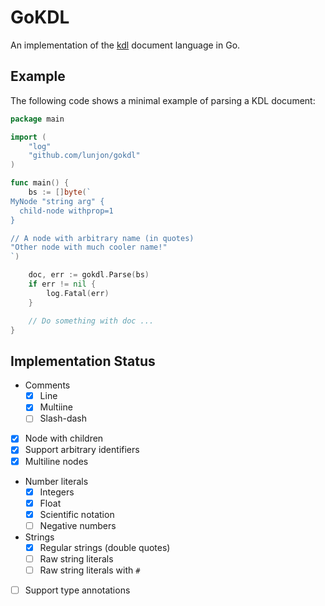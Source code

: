 # GoKDL

An implementation of the [kdl](https://kdl.dev/) document language in Go.

## Example

The following code shows a minimal example of parsing a KDL document:

```go
package main

import (
    "log"
    "github.com/lunjon/gokdl"
)

func main() {
    bs := []byte(`
MyNode "string arg" {
  child-node withprop=1
}      

// A node with arbitrary name (in quotes)
"Other node with much cooler name!"
`)

    doc, err := gokdl.Parse(bs)
    if err != nil {
        log.Fatal(err)
    }

    // Do something with doc ...
}
```

## Implementation Status
- Comments
  - [x] Line
  - [x] Multiine
  - [ ] Slash-dash
- [x] Node with children
- [x] Support arbitrary identifiers
- [x] Multiline nodes
- Number literals
  - [x] Integers
  - [x] Float
  - [x] Scientific notation
  - [ ] Negative numbers
- Strings
  - [x] Regular strings (double quotes)
  - [ ] Raw string literals
  - [ ] Raw string literals with `#`
- [ ] Support type annotations
